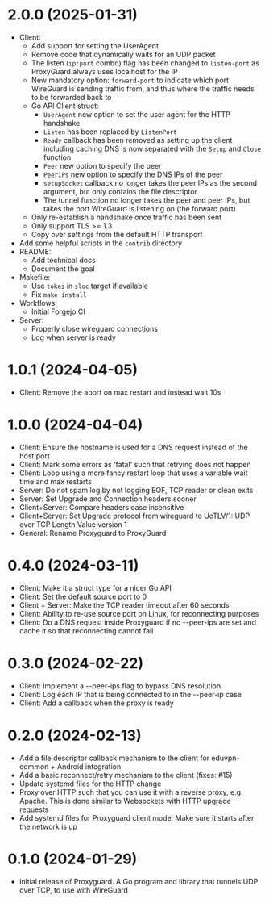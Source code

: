 # 2.0.0 (2025-01-31)
- Client:
    - Add support for setting the UserAgent
    - Remove code that dynamically waits for an UDP packet
    - The listen (`ip:port` combo) flag has been changed to `listen-port` as ProxyGuard always uses localhost for the IP
    - New mandatory option: `forward-port` to indicate which port WireGuard is sending traffic from, and thus where the traffic needs to be forwarded back to
    - Go API Client struct: 
      - `UserAgent` new option to set the user agent for the HTTP handshake
      - `Listen` has been replaced by `ListenPort`
      - `Ready` callback has been removed as setting up the client including caching DNS is now separated with the `Setup` and `Close` function
      - `Peer` new option to specify the peer
      - `PeerIPs` new option to specify the DNS IPs of the peer
      - `setupSocket` callback no longer takes the peer IPs as the second argument, but only contains the file descriptor
      - The tunnel function no longer takes the peer and peer IPs, but takes the port WireGuard is listening on (the forward port)
    - Only re-establish a handshake once traffic has been sent
    - Only support TLS >= 1.3
    - Copy over settings from the default HTTP transport
- Add some helpful scripts in the `contrib` directory
- README:
  - Add technical docs
  - Document the goal
- Makefile:
  - Use `tokei` in `sloc` target if available
  - Fix `make install`
- Workflows:
  - Initial Forgejo CI
- Server:
  - Properly close wireguard connections
  - Log when server is ready

# 1.0.1 (2024-04-05)

- Client: Remove the abort on max restart and instead wait 10s

# 1.0.0 (2024-04-04)

- Client: Ensure the hostname is used for a DNS request instead of the host:port
- Client: Mark some errors as 'fatal' such that retrying does not happen
- Client: Loop using a more fancy restart loop that uses a variable wait time and max restarts
- Server: Do not spam log by not logging EOF, TCP reader or clean exits
- Server: Set Upgrade and Connection headers sooner
- Client+Server: Compare headers case insensitive
- Client+Server: Set Upgrade protocol from wireguard to UoTLV/1: UDP over TCP Length Value version 1
- General: Rename Proxyguard to ProxyGuard

# 0.4.0 (2024-03-11)

- Client: Make it a struct type for a nicer Go API
- Client: Set the default source port to 0
- Client + Server: Make the TCP reader timeout after 60 seconds
- Client: Ability to re-use source port on Linux, for reconnecting purposes
- Client: Do a DNS request inside Proxyguard if no --peer-ips are set and cache it so that reconnecting cannot fail

# 0.3.0 (2024-02-22)

- Client: Implement a --peer-ips flag to bypass DNS resolution
- Client: Log each IP that is being connected to in the --peer-ip case
- Client: Add a callback when the proxy is ready

# 0.2.0 (2024-02-13)

- Add a file descriptor callback mechanism to the client for eduvpn-common + Android integration
- Add a basic reconnect/retry mechanism to the client (fixes: #15)
- Update systemd files for the HTTP change
- Proxy over HTTP such that you can use it with a reverse proxy, e.g. Apache. This is done similar to Websockets with HTTP upgrade requests
- Add systemd files for Proxyguard client mode. Make sure it starts after the network is up

# 0.1.0 (2024-01-29)

- initial release of Proxyguard. A Go program and library that tunnels UDP over TCP, to use with WireGuard
